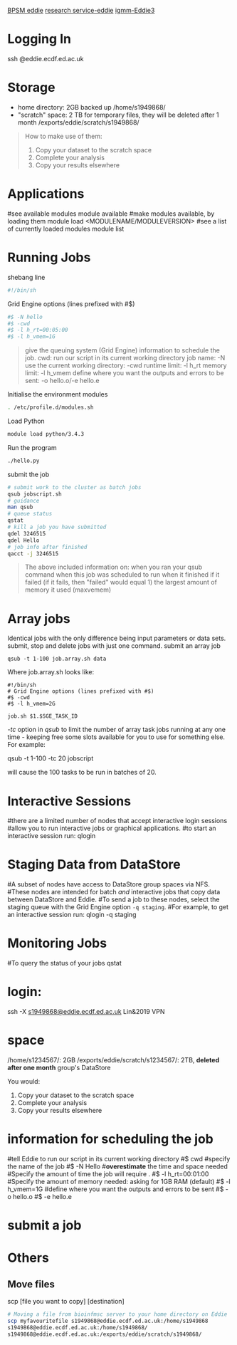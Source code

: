 [BPSM eddie](http://129.215.170.35/07_Using_Eddie.html)
[research service-eddie](https://www.wiki.ed.ac.uk/display/ResearchServices/Anaconda)
[igmm-Eddie3](http://wikilocal.igmm.ed.ac.uk/wiki/index.php/Cluster2-Eddie3)

# Logging In
ssh <YOUR UUN>@eddie.ecdf.ed.ac.uk
# Storage 
- home directory: 2GB backed up
/home/s1949868/
- "scratch" space: 2 TB for temporary files, they will be deleted after 1 month
/exports/eddie/scratch/s1949868/
> How to make use of them:
> 1.  Copy your dataset to the scratch space
> 2.  Complete your analysis
> 3.  Copy your results elsewhere
# Applications 
#see available modules
module available
#make modules available, by loading them
module load <MODULENAME/MODULEVERSION>
#see a list of currently loaded modules
module list
# Running Jobs 
shebang line
```bash
#!/bin/sh
```
Grid Engine options (lines prefixed with #$)
```bash
#$ -N hello              
#$ -cwd                  
#$ -l h_rt=00:05:00 
#$ -l h_vmem=1G
```
> give the queuing system (Grid Engine) information to schedule the job.
> cwd: run our script in its current working directory
> job name: -N
> use the current working directory: -cwd
> runtime limit: -l h_rt
> memory limit: -l h_vmem
> define where you want the outputs and errors to be sent: -o hello.o/-e hello.e

Initialise the environment modules
```bash
. /etc/profile.d/modules.sh
``` 
Load Python
```bash
module load python/3.4.3
``` 
Run the program
```bash
./hello.py
```
submit the job
```bash
# submit work to the cluster as batch jobs
qsub jobscript.sh
# guidance
man qsub
# queue status
qstat
# kill a job you have submitted
qdel 3246515
qdel Hello
# job info after finished
qacct -j 3246515
```
> The above included information on:
> when you ran your qsub command
> when this job was scheduled to run
> when it finished
> if it failed (if it fails, then "failed" would equal 1)
> the largest amount of memory it used (maxvemem)
# Array jobs
Identical jobs with the only difference being input parameters or data sets.
submit, stop and delete jobs with just one command.
submit an array job
```
qsub -t 1-100 job.array.sh data
```
Where job.array.sh looks like:
```
#!/bin/sh
# Grid Engine options (lines prefixed with #$)
#$ -cwd                 
#$ -l h_vmem=2G
 
job.sh $1.$SGE_TASK_ID
```
_-tc_ option in _qsub_ to limit the number of array task jobs running at any one time - keeping free some slots available for you to use for something else. For example:

 qsub -t 1-100 -tc 20 jobscript

will cause the 100 tasks to be run in batches of 20.
# Interactive Sessions 
#there are a limited number of nodes that accept interactive login sessions
#allow you to run interactive jobs or graphical applications. #to start an interactive session run:
qlogin
# Staging Data from DataStore 
#A subset of nodes have access to DataStore group spaces via NFS. 
#These nodes are intended for batch _and_ interactive jobs that copy data between DataStore and Eddie. 
#To send a job to these nodes, select the staging queue with the Grid Engine option `-q staging`. 
#For example, to get an interactive session run:
qlogin -q staging
# Monitoring Jobs 
#To query the status of your jobs
qstat
# login:
ssh -X s1949868@eddie.ecdf.ed.ac.uk
Lin&2019
VPN
# space
/home/s1234567/: 2GB
/exports/eddie/scratch/s1234567/: 2TB, **deleted after one month**
group's DataStore

You would:
1.  Copy your dataset to the scratch space
2.  Complete your analysis
3.  Copy your results elsewhere
# information for scheduling the job
#tell Eddie to run our script in its current working directory
#$ cwd
#specify the name of the job
#$ -N Hello
#**overestimate** the time and space needed
#Specify the amount of time the job will require .
#$ -l h_rt=00:01:00
#Specify the amount of memory needed: asking for 1GB RAM (default)
#$ -l h_vmem=1G
#define where you want the outputs and errors to be sent
#$ -o hello.o
#$ -e hello.e

# submit a job

# Others 
## Move files
scp [file you want to copy] [destination]
```bash
# Moving a file from bioinfmsc server to your home directory on Eddie 
scp myfavouritefile s1949868@eddie.ecdf.ed.ac.uk:/home/s1949868  
s1949868@eddie.ecdf.ed.ac.uk:/home/s1949868/
s1949868@eddie.ecdf.ed.ac.uk:/exports/eddie/scratch/s1949868/
```

<!--stackedit_data:
eyJoaXN0b3J5IjpbLTE4Njk2Nzg1NjksLTEyOTg4MDgwOTIsLT
E5NDcxNTc1NjUsLTE2ODA3NzIxMDcsMTM4NDg2MjEyOCwtOTEx
OTEyNzUzLDExMTMyMDUzODYsNjU2OTI3NzM0LDg0NDY0NzUxLD
E0MDQ3OTYzNzIsMTgzNzkyOTYzNCwxMTg0OTYwMjkxLDg4ODYx
MzY0OCwxNjg3MzMzMjA5LC0xMTkxMDU1OTM5LDE4NDAzMjU3OT
UsMTk3NTczNzY2NywtNDY1NDYyNDU4LC0xNTY4NTgyMTQxLDY1
MDgyMzA2OF19
-->